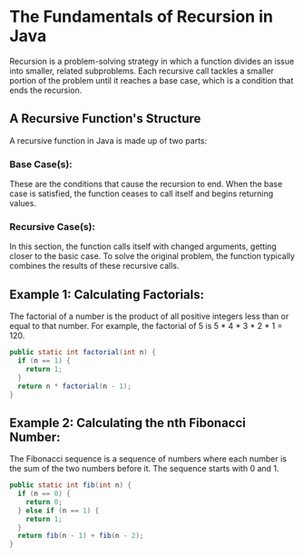 # The Fundamentals of Recursion in Java
Recursion is a problem-solving strategy in which a function divides an issue into smaller, related subproblems. Each recursive call tackles a smaller portion of the problem until it reaches a base case, which is a condition that ends the recursion.

## A Recursive Function's Structure
A recursive function in Java is made up of two parts:

### Base Case(s): 
These are the conditions that cause the recursion to end. When the base case is satisfied, the function ceases to call itself and begins returning values.

### Recursive Case(s): 
In this section, the function calls itself with changed arguments, getting closer to the basic case. To solve the original problem, the function typically combines the results of these recursive calls.


## Example 1: Calculating Factorials:

The factorial of a number is the product of all positive integers less than or equal to that number. For example, the factorial of 5 is 5 * 4 * 3 * 2 * 1 = 120.

```java
public static int factorial(int n) {
  if (n == 1) {
    return 1;
  }
  return n * factorial(n - 1);
}
```

## Example 2: Calculating the nth Fibonacci Number:

The Fibonacci sequence is a sequence of numbers where each number is the sum of the two numbers before it. The sequence starts with 0 and 1.

```java
public static int fib(int n) {
  if (n == 0) {
    return 0;
  } else if (n == 1) {
    return 1;
  }
  return fib(n - 1) + fib(n - 2);
}
```
